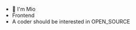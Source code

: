 - 👋 I'm Mio
- Frontend
- A coder should be interested in OPEN_SOURCE

<!---
miownag/miownag is a ✨ special ✨ repository because its `README.md` (this file) appears on your GitHub profile.
You can click the Preview link to take a look at your changes.
--->
